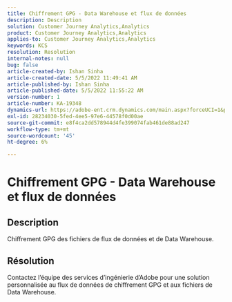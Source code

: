 ```yaml
---
title: Chiffrement GPG - Data Warehouse et flux de données
description: Description
solution: Customer Journey Analytics,Analytics
product: Customer Journey Analytics,Analytics
applies-to: Customer Journey Analytics,Analytics
keywords: KCS
resolution: Resolution
internal-notes: null
bug: false
article-created-by: Ishan Sinha
article-created-date: 5/5/2022 11:49:41 AM
article-published-by: Ishan Sinha
article-published-date: 5/5/2022 11:55:22 AM
version-number: 1
article-number: KA-19348
dynamics-url: https://adobe-ent.crm.dynamics.com/main.aspx?forceUCI=1&pagetype=entityrecord&etn=knowledgearticle&id=35e12e71-69cc-ec11-a7b5-6045bd00db25
exl-id: 28234030-5fed-4ee5-97e6-44578f0d00ae
source-git-commit: e8f4ca2dd578944d4fe399074fab461de88ad247
workflow-type: tm+mt
source-wordcount: '45'
ht-degree: 6%

---
```


# Chiffrement GPG - Data Warehouse et flux de données

## Description

Chiffrement GPG des fichiers de flux de données et de Data Warehouse.

## Résolution


Contactez l’équipe des services d’ingénierie d’Adobe pour une solution personnalisée au flux de données de chiffrement GPG et aux fichiers de Data Warehouse.
